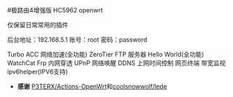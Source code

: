 #极路由4增强版 HC5962 openwrt

仅保留日常常用的插件

后台地址：192.168.5.1
账号：root
密码：password

Turbo ACC 网络加速(全功能)
ZeroTier
FTP 服务器
Hello World(全功能)
WatchCat
Frp 内网穿透
UPnP
网络唤醒
DDNS
上网时间控制
网页终端
带宽监视
ipv6helper(IPV6支持)

- **感谢** [P3TERX/Actions-OpenWrt](https://github.com/P3TERX/Actions-OpenWrt)和[coolsnowwolf/lede](https://github.com/coolsnowwolf/lede)
